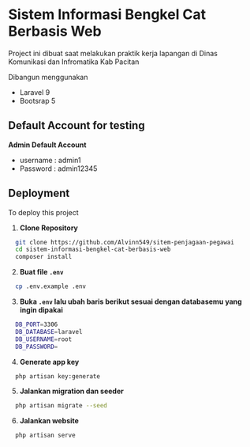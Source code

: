 # Sistem Informasi Bengkel Cat Berbasis Web

Project ini dibuat saat melakukan praktik kerja lapangan di Dinas Komunikasi dan Infromatika Kab Pacitan

Dibangun menggunakan 
- Laravel 9
- Bootsrap 5

## Default Account for testing

**Admin Default Account**

- username : admin1
- Password : admin12345

## Deployment

To deploy this project

1. **Clone Repository**

```bash
  git clone https://github.com/Alvinn549/sitem-penjagaan-pegawai
  cd sistem-informasi-bengkel-cat-berbasis-web
  composer install
```

2. **Buat file `.env`**

```bash
  cp .env.example .env
```

3. **Buka `.env` lalu ubah baris berikut sesuai dengan databasemu yang ingin dipakai**

```bash
  DB_PORT=3306
  DB_DATABASE=laravel
  DB_USERNAME=root
  DB_PASSWORD=
```

4. **Generate app key**

```bash
  php artisan key:generate
```

5. **Jalankan migration dan seeder**

```bash
  php artisan migrate --seed
```

6. **Jalankan website**

```bash
  php artisan serve
```
